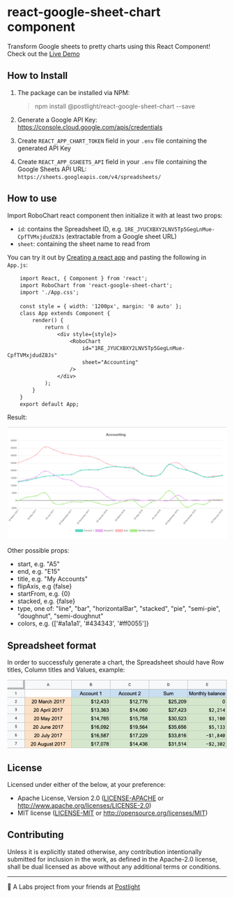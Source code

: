 # react-google-sheet-chart component

Transform Google sheets to pretty charts using this React Component! Check out the [Live Demo](https://robochart.netlify.com/)

## How to Install

1. The package can be installed via NPM:

    > npm install @postlight/react-google-sheet-chart --save

2. Generate a Google API Key: https://console.cloud.google.com/apis/credentials
3. Create `REACT_APP_CHART_TOKEN` field in your `.env` file containing the generated API Key
4. Create `REACT_APP_GSHEETS_API` field in your `.env` file containing the Google Sheets API URL: `https://sheets.googleapis.com/v4/spreadsheets/`

## How to use

Import RoboChart react component then initialize it with at least two props:

-   `id`: contains the Spreadsheet ID, e.g. `1RE_JYUCXBXY2LNV5Tp5GegLnMue-CpfTVMxjdudZ8Js` (extractable from a Google sheet URL)
-   `sheet`: containing the sheet name to read from

You can try it out by [Creating a react app](https://github.com/facebook/create-react-app) and pasting the following in `App.js`:

```
    import React, { Component } from 'react';
    import RoboChart from 'react-google-sheet-chart';
    import './App.css';

    const style = { width: '1200px', margin: '0 auto' };
    class App extends Component {
        render() {
            return (
                <div style={style}>
                    <RoboChart
                        id="1RE_JYUCXBXY2LNV5Tp5GegLnMue-CpfTVMxjdudZ8Js"
                        sheet="Accounting"
                    />
                </div>
            );
        }
    }
    export default App;
```

Result:

![Robo Chart preview](static/images/robo-chart.png)

Other possible props:

-   start, e.g. "A5"
-   end, e.g. "E15"
-   title, e.g. "My Accounts"
-   flipAxis, e.g {false}
-   startFrom, e.g. {0}
-   stacked, e.g. {false}
-   type, one of: "line", "bar", "horizontalBar", "stacked", "pie", "semi-pie", "doughnut", "semi-doughnut"
-   colors, e.g. {['#a1a1a1', '#434343', '#ff0055']}

## Spreadsheet format

In order to successfuly generate a chart, the Spreadsheet should have Row titles, Column titles and Values, example:

![Spreadsheet example](static/images/spreadsheet-format.png)

## License

Licensed under either of the below, at your preference:

-   Apache License, Version 2.0
    ([LICENSE-APACHE](LICENSE-APACHE) or http://www.apache.org/licenses/LICENSE-2.0)
-   MIT license
    ([LICENSE-MIT](LICENSE-MIT) or http://opensource.org/licenses/MIT)

## Contributing

Unless it is explicitly stated otherwise, any contribution intentionally submitted for inclusion in the work, as defined in the Apache-2.0 license, shall be dual licensed as above without any additional terms or conditions.

---

🔬 A Labs project from your friends at [Postlight](https://postlight.com/labs)
